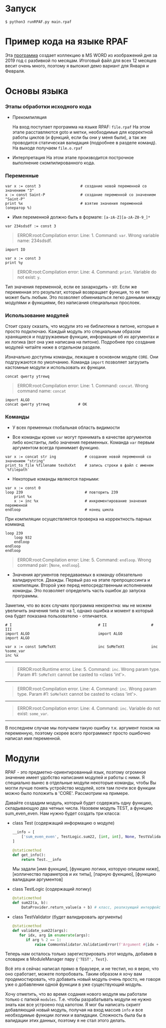 # Запуск

`$ python3 runRPAF.py main.rpaf`

# Пример кода на языке RPAF
Эта [программа](https://github.com/anarsiel/RPA-Language/blob/master/main.rpaf) создает коллекцию в MS WORD
из изображений дня за 2019 год с разбивкой по месяцам. Итоговый файл для всех 12 месяцев весит очень много, поэтому я выложил
демо вариант для Января и Февраля.

# Основы языка

### Этапы обработки исходного кода
  * Прекомпиляция
    
    На вход поступает программа на языке RPAF: `file.rpaf`
    На этом этапе расставляются goto и метки, необходимые для корректной работы циклов
    (и функций, если бы они у меня были), а так же проводится статическая валидация (подробнее в разделе команд).
    На выходе получаем `file.o.rpaf`
    
  * Интерпретация
    На этом этапе производится построчное выполнение скомпилированного кода.
    

### Переменные

  ```
  var x := const 3                  # создание новой переменной со значением "3"
  x := const Saint-P                # создание переменной со значением "Saint-P"
  print %x                          # взятие значения переменной (оператор %)
  ```
  
  * Имя переменной должно быть в формате: `[a-zA-Z][a-zA-Z0-9_]*`  
  ```
  var 234sdsdf := const 3
  ```
  > ERROR:root:Compilation error: Line: 1. Command: `var`. Wrong variable name: 234sdsdf.
  ```
  import IO
  
  var x := const 3
  print %y
  ```
  > ERROR:root:Compilation error: Line: 4. Command: `print`. Variable do not exist: `y`.
  
  Тип значения переменной, если ее захаркодить - str. Если же переменная это результат, который возвращает функция, то
  ее тип может быть любым. Это позволяет обмениваться легко данными между модулями и функциями, без написания специальных
  прослоек.
  
### Использование модулей
  Стоит сразу сказать, что модули это не библиотеки в питоне, которые я просто подключаю. Каждый модуль это специальным образом
  хранящиеся и подгружаемые функции, информация об их аргументах и их логика (вот она уже написана на питоне).
  Подробнее про создание модулей читайте ниже в отдельном разделе.

  Изначально доступны команды, лежащие в основном модуле `CORE`. Они подгружаются по умолчанию. 
  Команда `import` позволяет загрузить кастомные модули и использовать их функции.
    
  ```
  concat qwerty ytrewq             
  ```
  > ERROR:root:Compilation error: Line: 1. Command: `concat`. Wrong command name: `concat`

  ```
  import ALGO
  concat qwerty ytrewq             # OK
  ```

### Команды
  * У всех пременных глобальная область видимости

  * Все команды кроме `var` могут принимать в качестве аргументов либо константы, либо значения переменных. Команда `var`
    первым аргументом всегда принимает функцию.
  
  ```
  var x := concat str ing             # создание новой переменной со значением "string"
  print_to_file %filename texXxXxt    # запись строки в файл с именем `%filepath`
  ```

  * Некоторые команды являются парными:
  
  ```
  var x := const 0
  loop 239                            # повторить 239
      print %x                        
      x := inc %x                     # инкрементирование значения переменной
  endloop                             # конец цикла
  ```
  
  При компиляции осуществляется проверка на корректность парных комманд
    
  ```
  loop 239
      loop 932
      endloop
  endloop
  endloop
  ```
  > ERROR:root:Compilation error: Line: 5. Command: `endloop`. Wrong command pair: [`None`, `endloop`].
  
  * Значения аргументов передаваемых в команду обязательно валидируются. Дважды. 
  Первый раз на этапе препроцессинга и компиляции. Второй уже перед непосредственным исполнением команды. Это
  позволяет определить часть ошибок до запуска программы. 
  
  Заметим, что во всех случаях программа некоректна: мы не можем увеличить значения типа str на 1, однако ошибка и
  момент в который она будет показана пользователю - отличается.
  
  ```
  # I                                       # II                    # III
  import ALGO                               import ALGO             import ALGO
                                                                    
  var x := const SoMeTeXt                   inc SoMeTeXt            inc %some_var
  inc %x                                               
  ```
  ---------------------------------------------------------------------------
  > ERROR:root:Runtime error. Line: 5. Command: `inc`. Wrong param type.   
  > Param #1: `SoMeTeXt` cannot be casted to <class 'int'>.
  ---------------------------------------------------------------------------
  > ERROR:root:Compilation error. Line: 4. Command: `inc`. Wrong param type.
  > Param #1: `SoMeTeXt` cannot be casted to <class 'int'>. 
  ---------------------------------------------------------------------------
  > ERROR:root:Compilation error: Line: 4. Command: `inc`.
  > Variable do not exist: `some_var`.
  ---------------------------------------------------------------------------
  В последнем случае мы получаем такую ошибку т.к. аргумент похож на переменную, поэтому скорее всего
  программист просто ошибочно написал имя переменной.
  
  # Модули
  
  RPAF - это предметно-ориентированный язык, поэтому огромное значение имеет удобство написания модулей и работы с ними.
  Я специально вынес в отдельные модули некоторые команды, чтобы Вы могли лучше понять устройство модулей, хотя там почти
  все функции можно было положить в 'CORE'. Рассмотрим на примере.
  
  Давайте создадим модуль, который будет содержать одну функцию, складывающую два четных числа.
  Назовем модуль TEST, а функцию sum_even_even. Нам нужно будет создать три класса:
  
  * сlass Test (содержащий информацию о модуле)
      ``` python
      __info = [
          ['sum_even_even', TestLogic.sum22, [int, int], None, TestValidator.validate_sum22]
      ]
      
      @staticmethod
      def get_info():
          return Test.__info
      ```
      Мы задали [имя фукнции], [функцию логики, которую опишем ниже], [колличество параметров и их типы],
      [парную фукнцию], [функцию валидации аргументов]
  
  * class TestLogic (содержащий логику)
      ``` python
      @staticmethod
      def sum22(a, b):
          DataProvider.return_value(a + b) # класс, реализующий интерфейс взаимодействия с данными
      ```
  * class TestValidator (будет валидировать аргументы)
      ``` python
      @staticmethod
      def validate_sum22(args):
         for idx, arg in enumerate(args):
            if arg % 2 == 1:
                raise CommonValidator.ValidationError(f'Argument #{idx + 1} must be even')
      ```
  Теперь нам осталось только зарегистрировать этот модуль, добавив в словарик в ModuleManager пару `{'TEST', Test}`.
  
  Всё это я сейчас написал прямо в браузере, и не тестил, но я верю, что оно сработает, можете попробовать.
  Таким образом я хочу вам продемостировать, что добавить новый модуль очень просто, не говоря уже о
  добавлении одной функции в уже существующий модуль.
  
  Хочу отметить, что во время содания нового модуля мы работали только с папкой `modules`. Т.е. чтобы разрабатывать модули 
  не нужно знать как все устроено под капотом. Я мог бы написать скрипт добавляющий новый модуль, получая на вход массив
  `info` и все необходимые функции логики и валидации. Сложность была бы в валидации этих данных, поэтому я не стал
  этого делать.
